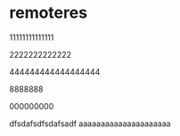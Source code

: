 # remoteres

11111111111111


2222222222222




444444444444444444



8888888


000000000

dfsdafsdfsdafsadf
aaaaaaaaaaaaaaaaaaaaa

